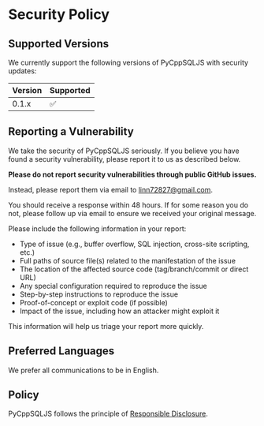 # Security Policy

## Supported Versions

We currently support the following versions of PyCppSQLJS with security updates:

| Version | Supported          |
| ------- | ------------------ |
| 0.1.x   | :white_check_mark: |

## Reporting a Vulnerability

We take the security of PyCppSQLJS seriously. If you believe you have found a security vulnerability, please report it to us as described below.

**Please do not report security vulnerabilities through public GitHub issues.**

Instead, please report them via email to linn72827@gmail.com.

You should receive a response within 48 hours. If for some reason you do not, please follow up via email to ensure we received your original message.

Please include the following information in your report:

- Type of issue (e.g., buffer overflow, SQL injection, cross-site scripting, etc.)
- Full paths of source file(s) related to the manifestation of the issue
- The location of the affected source code (tag/branch/commit or direct URL)
- Any special configuration required to reproduce the issue
- Step-by-step instructions to reproduce the issue
- Proof-of-concept or exploit code (if possible)
- Impact of the issue, including how an attacker might exploit it

This information will help us triage your report more quickly.

## Preferred Languages

We prefer all communications to be in English.

## Policy

PyCppSQLJS follows the principle of [Responsible Disclosure](https://en.wikipedia.org/wiki/Responsible_disclosure). 
